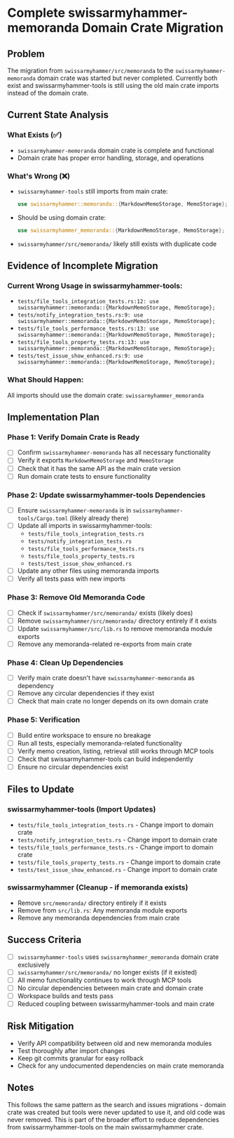 # Complete swissarmyhammer-memoranda Domain Crate Migration

## Problem
The migration from `swissarmyhammer/src/memoranda` to the `swissarmyhammer-memoranda` domain crate was started but never completed. Currently both exist and swissarmyhammer-tools is still using the old main crate imports instead of the domain crate.

## Current State Analysis

### What Exists (✅)
- `swissarmyhammer-memoranda` domain crate is complete and functional
- Domain crate has proper error handling, storage, and operations

### What's Wrong (❌)
- `swissarmyhammer-tools` still imports from main crate:
  ```rust
  use swissarmyhammer::memoranda::{MarkdownMemoStorage, MemoStorage};
  ```
- Should be using domain crate:
  ```rust
  use swissarmyhammer_memoranda::{MarkdownMemoStorage, MemoStorage};
  ```
- `swissarmyhammer/src/memoranda/` likely still exists with duplicate code

## Evidence of Incomplete Migration

### Current Wrong Usage in swissarmyhammer-tools:
- `tests/file_tools_integration_tests.rs:12: use swissarmyhammer::memoranda::{MarkdownMemoStorage, MemoStorage};`
- `tests/notify_integration_tests.rs:9: use swissarmyhammer::memoranda::{MarkdownMemoStorage, MemoStorage};`
- `tests/file_tools_performance_tests.rs:13: use swissarmyhammer::memoranda::{MarkdownMemoStorage, MemoStorage};`
- `tests/file_tools_property_tests.rs:13: use swissarmyhammer::memoranda::{MarkdownMemoStorage, MemoStorage};`
- `tests/test_issue_show_enhanced.rs:9: use swissarmyhammer::memoranda::{MarkdownMemoStorage, MemoStorage};`

### What Should Happen:
All imports should use the domain crate: `swissarmyhammer_memoranda`

## Implementation Plan

### Phase 1: Verify Domain Crate is Ready
- [ ] Confirm `swissarmyhammer-memoranda` has all necessary functionality
- [ ] Verify it exports `MarkdownMemoStorage` and `MemoStorage` 
- [ ] Check that it has the same API as the main crate version
- [ ] Run domain crate tests to ensure functionality

### Phase 2: Update swissarmyhammer-tools Dependencies
- [ ] Ensure `swissarmyhammer-memoranda` is in `swissarmyhammer-tools/Cargo.toml` (likely already there)
- [ ] Update all imports in swissarmyhammer-tools:
  - `tests/file_tools_integration_tests.rs`
  - `tests/notify_integration_tests.rs`  
  - `tests/file_tools_performance_tests.rs`
  - `tests/file_tools_property_tests.rs`
  - `tests/test_issue_show_enhanced.rs`
- [ ] Update any other files using memoranda imports
- [ ] Verify all tests pass with new imports

### Phase 3: Remove Old Memoranda Code
- [ ] Check if `swissarmyhammer/src/memoranda/` exists (likely does)
- [ ] Remove `swissarmyhammer/src/memoranda/` directory entirely if it exists
- [ ] Update `swissarmyhammer/src/lib.rs` to remove memoranda module exports
- [ ] Remove any memoranda-related re-exports from main crate

### Phase 4: Clean Up Dependencies
- [ ] Verify main crate doesn't have `swissarmyhammer-memoranda` as dependency
- [ ] Remove any circular dependencies if they exist
- [ ] Check that main crate no longer depends on its own domain crate

### Phase 5: Verification
- [ ] Build entire workspace to ensure no breakage
- [ ] Run all tests, especially memoranda-related functionality
- [ ] Verify memo creation, listing, retrieval still works through MCP tools
- [ ] Check that swissarmyhammer-tools can build independently
- [ ] Ensure no circular dependencies exist

## Files to Update

### swissarmyhammer-tools (Import Updates)
- `tests/file_tools_integration_tests.rs` - Change import to domain crate
- `tests/notify_integration_tests.rs` - Change import to domain crate
- `tests/file_tools_performance_tests.rs` - Change import to domain crate
- `tests/file_tools_property_tests.rs` - Change import to domain crate
- `tests/test_issue_show_enhanced.rs` - Change import to domain crate

### swissarmyhammer (Cleanup - if memoranda exists)
- Remove `src/memoranda/` directory entirely if it exists
- Remove from `src/lib.rs`: Any memoranda module exports
- Remove any memoranda dependencies from main crate

## Success Criteria
- [ ] `swissarmyhammer-tools` uses `swissarmyhammer_memoranda` domain crate exclusively
- [ ] `swissarmyhammer/src/memoranda/` no longer exists (if it existed)
- [ ] All memo functionality continues to work through MCP tools
- [ ] No circular dependencies between main crate and domain crate
- [ ] Workspace builds and tests pass
- [ ] Reduced coupling between swissarmyhammer-tools and main crate

## Risk Mitigation
- Verify API compatibility between old and new memoranda modules
- Test thoroughly after import changes
- Keep git commits granular for easy rollback
- Check for any undocumented dependencies on main crate memoranda

## Notes
This follows the same pattern as the search and issues migrations - domain crate was created but tools were never updated to use it, and old code was never removed. This is part of the broader effort to reduce dependencies from swissarmyhammer-tools on the main swissarmyhammer crate.